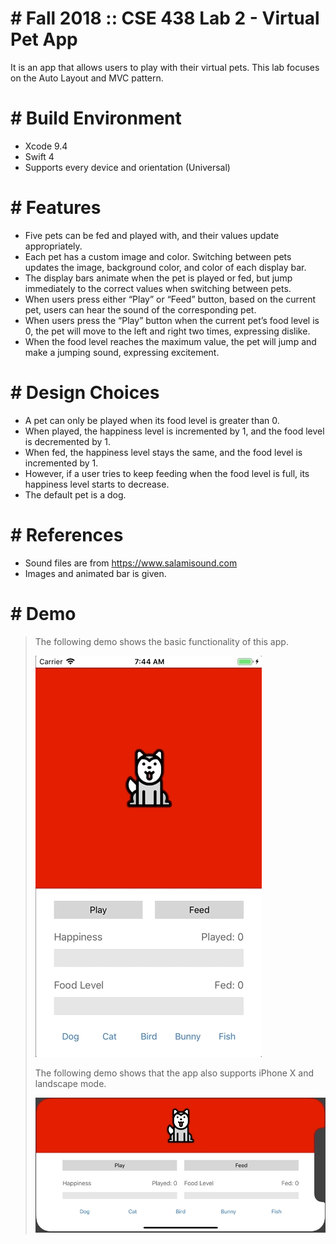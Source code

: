 # # Fall 2018 :: CSE 438 Lab 2 - Virtual Pet App
It is an app that allows users to play with their virtual pets. This lab focuses on the Auto Layout and MVC pattern. 

# # Build Environment
  - Xcode 9.4
  - Swift 4
  - Supports every device and orientation (Universal)

# # Features
  - Five pets can be fed and played with, and their values update appropriately.
  - Each pet has a custom image and color. Switching between pets updates the image, background color, and color of each display bar.
  - The display bars animate when the pet is played or fed, but jump immediately to the correct values when switching between pets.
  - When users press either “Play” or “Feed” button, based on the current pet, users can hear the sound of the corresponding pet.
  - When users press the “Play” button when the current pet’s food level is 0, the pet will move to the left and right two times, expressing dislike.
  - When the food level reaches the maximum value, the pet will jump and make a jumping sound, expressing excitement.
 
# # Design Choices
  - A pet can only be played when its food level is greater than 0. 
  - When played, the happiness level is incremented by 1, and the food level is decremented by 1. 
  - When fed, the happiness level stays the same, and the food level is incremented by 1.
  - However, if a user tries to keep feeding when the food level is full, its happiness level starts to decrease. 
  - The default pet is a dog.

# # References
  - Sound files are from https://www.salamisound.com
  - Images and animated bar is given.

# # Demo
> The following demo shows the basic functionality of this app.  
>   
> ![](2_1.gif)  
>
> The following demo shows that the app also supports iPhone X and landscape mode.  
>   
> ![](2_2.gif)
